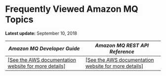 # Frequently Viewed Amazon MQ Topics<a name="amazon-mq-newly-added-most-frequently-viewed-topics"></a>

**Latest update:** September 10, 2018


| *Amazon MQ Developer Guide* | *Amazon MQ REST API Reference* | 
| --- | --- | 
|  [\[See the AWS documentation website for more details\]](http://docs.aws.amazon.com/amazon-mq/latest/developer-guide/amazon-mq-newly-added-most-frequently-viewed-topics.html)  |  [\[See the AWS documentation website for more details\]](http://docs.aws.amazon.com/amazon-mq/latest/developer-guide/amazon-mq-newly-added-most-frequently-viewed-topics.html)  | 